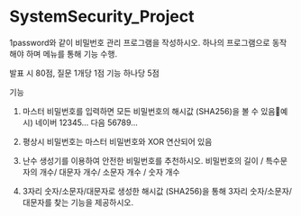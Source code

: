# SystemSecurity_Project

1password와 같이 비밀번호 관리 프로그램을 작성하시오.
하나의 프로그램으로 동작해야 하며 메뉴를 통해 기능 수행.

발표 시 80점, 질문 1개당 1점
기능 하나당 5점

기능
1. 마스터 비밀번호를 입력하면 모든 비밀번호의 해시값 (SHA256)을 볼 수 있음예시) 네이버 12345…    다음 56789…

2. 평상시 비밀번호는 마스터 비밀번호와 XOR 연산되어 있음

3. 난수 생성기를 이용하여 안전한 비밀번호를 추천하시오.
비밀번호의 길이 / 특수문자의 개수/ 대문자 개수/ 소문자 개수 / 숫자 개수

4. 3자리 숫자/소문자/대문자로 생성한 해시값 (SHA256)을 통해 3자리 숫자/소문자/대문자를 찾는 기능을 제공하시오.
